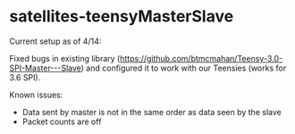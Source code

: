 # satellites-teensyMasterSlave

Current setup as of 4/14:  

Fixed bugs in existing library (https://github.com/btmcmahan/Teensy-3.0-SPI-Master---Slave) and configured it to work with our Teensies (works for 3.6 SPI).  

Known issues:  

* Data sent by master is not in the same order as data seen by the slave
* Packet counts are off

